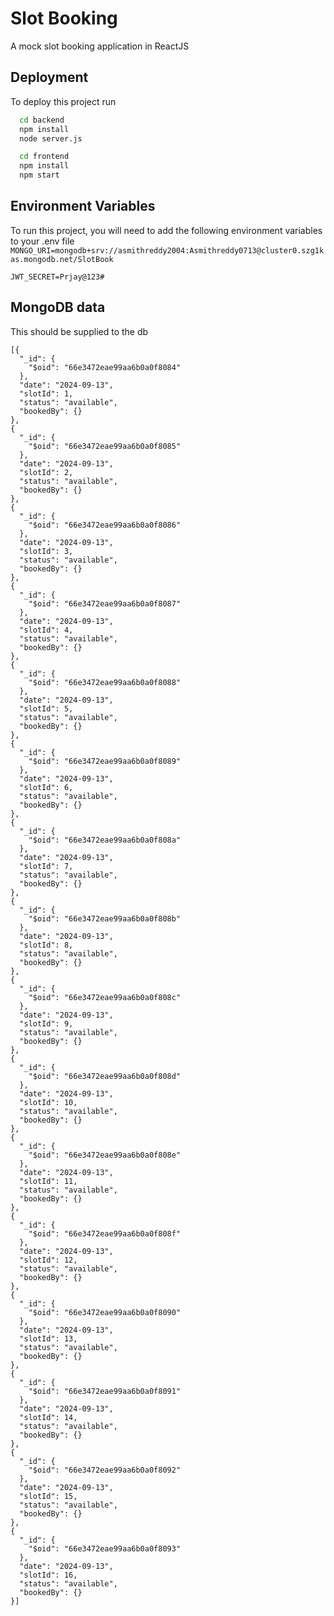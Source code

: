 
# Slot Booking

A mock slot booking application in ReactJS




## Deployment

To deploy this project run

```bash
  cd backend
  npm install
  node server.js
```
```bash
  cd frontend
  npm install
  npm start
```

## Environment Variables

To run this project, you will need to add the following environment variables to your .env file
`MONGO_URI=mongodb+srv://asmithreddy2004:Asmithreddy0713@cluster0.szg1kas.mongodb.net/SlotBook`

`JWT_SECRET=Prjay@123#` 

## MongoDB data
This should be supplied to the db
```
[{
  "_id": {
    "$oid": "66e3472eae99aa6b0a0f8084"
  },
  "date": "2024-09-13",
  "slotId": 1,
  "status": "available",
  "bookedBy": {}
},
{
  "_id": {
    "$oid": "66e3472eae99aa6b0a0f8085"
  },
  "date": "2024-09-13",
  "slotId": 2,
  "status": "available",
  "bookedBy": {}
},
{
  "_id": {
    "$oid": "66e3472eae99aa6b0a0f8086"
  },
  "date": "2024-09-13",
  "slotId": 3,
  "status": "available",
  "bookedBy": {}
},
{
  "_id": {
    "$oid": "66e3472eae99aa6b0a0f8087"
  },
  "date": "2024-09-13",
  "slotId": 4,
  "status": "available",
  "bookedBy": {}
},
{
  "_id": {
    "$oid": "66e3472eae99aa6b0a0f8088"
  },
  "date": "2024-09-13",
  "slotId": 5,
  "status": "available",
  "bookedBy": {}
},
{
  "_id": {
    "$oid": "66e3472eae99aa6b0a0f8089"
  },
  "date": "2024-09-13",
  "slotId": 6,
  "status": "available",
  "bookedBy": {}
},
{
  "_id": {
    "$oid": "66e3472eae99aa6b0a0f808a"
  },
  "date": "2024-09-13",
  "slotId": 7,
  "status": "available",
  "bookedBy": {}
},
{
  "_id": {
    "$oid": "66e3472eae99aa6b0a0f808b"
  },
  "date": "2024-09-13",
  "slotId": 8,
  "status": "available",
  "bookedBy": {}
},
{
  "_id": {
    "$oid": "66e3472eae99aa6b0a0f808c"
  },
  "date": "2024-09-13",
  "slotId": 9,
  "status": "available",
  "bookedBy": {}
},
{
  "_id": {
    "$oid": "66e3472eae99aa6b0a0f808d"
  },
  "date": "2024-09-13",
  "slotId": 10,
  "status": "available",
  "bookedBy": {}
},
{
  "_id": {
    "$oid": "66e3472eae99aa6b0a0f808e"
  },
  "date": "2024-09-13",
  "slotId": 11,
  "status": "available",
  "bookedBy": {}
},
{
  "_id": {
    "$oid": "66e3472eae99aa6b0a0f808f"
  },
  "date": "2024-09-13",
  "slotId": 12,
  "status": "available",
  "bookedBy": {}
},
{
  "_id": {
    "$oid": "66e3472eae99aa6b0a0f8090"
  },
  "date": "2024-09-13",
  "slotId": 13,
  "status": "available",
  "bookedBy": {}
},
{
  "_id": {
    "$oid": "66e3472eae99aa6b0a0f8091"
  },
  "date": "2024-09-13",
  "slotId": 14,
  "status": "available",
  "bookedBy": {}
},
{
  "_id": {
    "$oid": "66e3472eae99aa6b0a0f8092"
  },
  "date": "2024-09-13",
  "slotId": 15,
  "status": "available",
  "bookedBy": {}
},
{
  "_id": {
    "$oid": "66e3472eae99aa6b0a0f8093"
  },
  "date": "2024-09-13",
  "slotId": 16,
  "status": "available",
  "bookedBy": {}
}]
```

